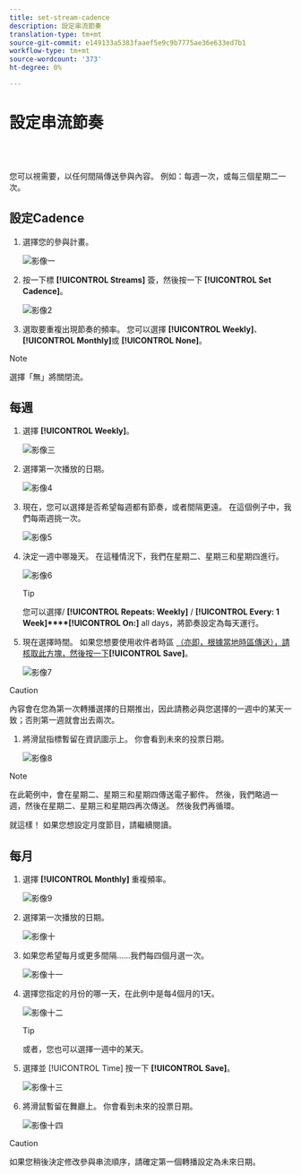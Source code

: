 ```yaml
---
title: set-stream-cadence
description: 設定串流節奏
translation-type: tm+mt
source-git-commit: e149133a5383faaef5e9c9b7775ae36e633ed7b1
workflow-type: tm+mt
source-wordcount: '373'
ht-degree: 0%

---
```



# 設定串流節奏

<br> 

您可以視需要，以任何間隔傳送參與內容。 例如：每週一次，或每三個星期二一次。

## 設定Cadence

1. 選擇您的參與計畫。

   ![影像一](/help/sky/assets/engagement-programs/set-stream-cadence/set-stream-cadence-1.png)

1. 按一下標 **[!UICONTROL Streams]** 簽，然後按一下 **[!UICONTROL Set Cadence]**。

   ![影像2](/help/sky/assets/engagement-programs/set-stream-cadence/set-stream-cadence-2.png)

1. 選取要重複出現節奏的頻率。 您可以選擇 **[!UICONTROL Weekly]**、 **[!UICONTROL Monthly]**&#x200B;或 **[!UICONTROL None]**。

>[!NOTE]
>
>選擇「無」將關閉流。

## 每週

1. 選擇 **[!UICONTROL Weekly]**。

   ![影像三](/help/sky/assets/engagement-programs/set-stream-cadence/set-stream-cadence-3.png)

1. 選擇第一次播放的日期。

   ![影像4](/help/sky/assets/engagement-programs/set-stream-cadence/set-stream-cadence-4.png)

1. 現在，您可以選擇是否希望每週都有節奏，或者間隔更遠。 在這個例子中，我們每兩週挑一次。

   ![影像5](/help/sky/assets/engagement-programs/set-stream-cadence/set-stream-cadence-5.png)

1. 決定一週中哪幾天。 在這種情況下，我們在星期二、星期三和星期四進行。

   ![影像6](/help/sky/assets/engagement-programs/set-stream-cadence/set-stream-cadence-6.png)

   >[!TIP]
   >
   >您可以選擇/ **[!UICONTROL Repeats: Weekly]** / **[!UICONTROL Every: 1 Week]****[!UICONTROL On:]** all days，將節奏設定為每天運行。

1. 現在選擇時間。 如果您想要使用收件者時區 [（亦即，根據當地時區傳送），請核取此方塊，然後按一下](https://docs.marketo.com/display/DOCS/Schedule+Engagement+Programs+with+Recipient+Time+Zone)**[!UICONTROL Save]**。

   ![影像7](/help/sky/assets/engagement-programs/set-stream-cadence/set-stream-cadence-7.png)

>[!CAUTION]
>
>內容會在您為第一次轉播選擇的日期推出，因此請務必與您選擇的一週中的某天一致；否則第一週就會出去兩次。

1. 將滑鼠指標暫留在資訊圖示上。 你會看到未來的投票日期。

   ![影像8](/help/sky/assets/engagement-programs/set-stream-cadence/set-stream-cadence-8.png)

>[!NOTE]
>
>在此範例中，會在星期二、星期三和星期四傳送電子郵件。 然後，我們略過一週，然後在星期二、星期三和星期四再次傳送。 然後我們再循環。

就這樣！ 如果您想設定月度節目，請繼續閱讀。

## 每月

1. 選擇 **[!UICONTROL Monthly]** 重複頻率。

   ![影像9](/help/sky/assets/engagement-programs/set-stream-cadence/set-stream-cadence-9.png)

1. 選擇第一次播放的日期。

   ![影像十](/help/sky/assets/engagement-programs/set-stream-cadence/set-stream-cadence-10.png)

1. 如果您希望每月或更多間隔……我們每四個月選一次。

   ![影像十一](/help/sky/assets/engagement-programs/set-stream-cadence/set-stream-cadence-11.png)

1. 選擇您指定的月份的哪一天，在此例中是每4個月的1天。

   ![影像十二](/help/sky/assets/engagement-programs/set-stream-cadence/set-stream-cadence-12.png)

   >[!TIP]
   >
   >或者，您也可以選擇一週中的某天。

1. 選擇並 [!UICONTROL Time] 按一下 **[!UICONTROL Save]**。

   ![影像十三](/help/sky/assets/engagement-programs/set-stream-cadence/set-stream-cadence-13.png)

1. 將滑鼠暫留在舞廳上。 你會看到未來的投票日期。

   ![影像十四](/help/sky/assets/engagement-programs/set-stream-cadence/set-stream-cadence-14.png)

>[!CAUTION]
>
>如果您稍後決定修改參與串流順序，請確定第一個轉播設定為未來日期。
